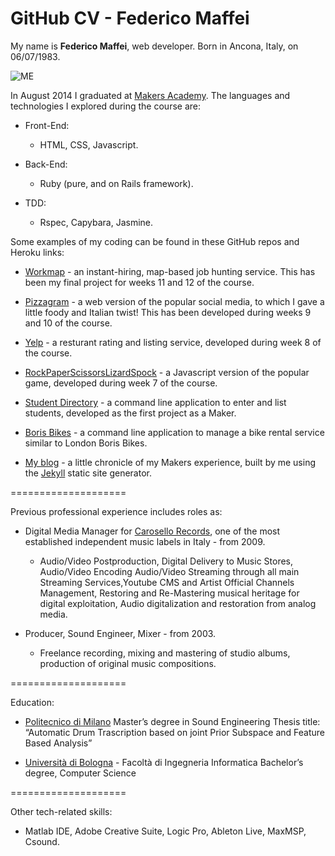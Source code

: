 GitHub CV - Federico Maffei
====================

My name is **Federico Maffei**, web developer. Born in Ancona, Italy, on 06/07/1983.

![ME](https://dl.dropboxusercontent.com/u/9315601/img/folto.png)

In August 2014 I graduated at [Makers Academy](http://www.makersacademy.com). The languages and technologies I explored during the course are:

* Front-End:

  * HTML, CSS, Javascript.

* Back-End:

  * Ruby (pure, and on Rails framework).

* TDD:

  * Rspec, Capybara, Jasmine.

Some examples of my coding can be found in these GitHub repos and Heroku links:

* [Workmap](https://github.com/federicomaffei/WorkMap) - an instant-hiring, map-based job hunting service. This has been my final project for weeks 11 and 12 of the course.

* [Pizzagram](https://github.com/federicomaffei/instagram) - a web version of the popular social media, to which I gave a little foody and Italian twist! This has been developed during weeks 9 and 10 of the course.

* [Yelp](https://github.com/federicomaffei/yelp) - a resturant rating and listing service, developed during week 8 of the course.

* [RockPaperScissorsLizardSpock](https://github.com/federicomaffei/rockpaperscissors) - a Javascript version of the popular game, developed during week 7 of the course.

* [Student Directory](https://github.com/federicomaffei/My-Student-Directory) - a command line application to enter and list students, developed as the first project as a Maker.

* [Boris Bikes](https://github.com/federicomaffei/boris_bikes) - a command line application to manage a bike rental service similar to London Boris Bikes.

* [My blog](http://federicomaffei.github.io) - a little chronicle of my Makers experience, built by me using the [Jekyll](http://jekyllrb.com) static site generator.

====================

Previous professional experience includes roles as:

* Digital Media Manager for [Carosello Records](http://www.carosellorecords.com), one of the most established independent music labels in Italy - from 2009.
  * Audio/Video Postproduction, Digital Delivery to Music Stores, Audio/Video Encoding Audio/Video Streaming through all main Streaming Services,Youtube CMS and Artist Official Channels Management, Restoring and Re-Mastering musical heritage for digital exploitation, Audio digitalization and restoration from analog media.

* Producer, Sound Engineer, Mixer - from 2003.
  * Freelance recording, mixing and mastering of studio albums, production of original music compositions.

====================

Education:

* [Politecnico di Milano](http://www.polimi.it/)
Master’s degree in Sound Engineering
Thesis title: “Automatic Drum Trascription based on joint Prior Subspace and Feature Based Analysis”

* [Università di Bologna](http://www.unibo.it/) - Facoltà di Ingegneria Informatica
Bachelor’s degree, Computer Science

====================

Other tech-related skills:

* Matlab IDE, Adobe Creative Suite, Logic Pro, Ableton Live, MaxMSP, Csound.